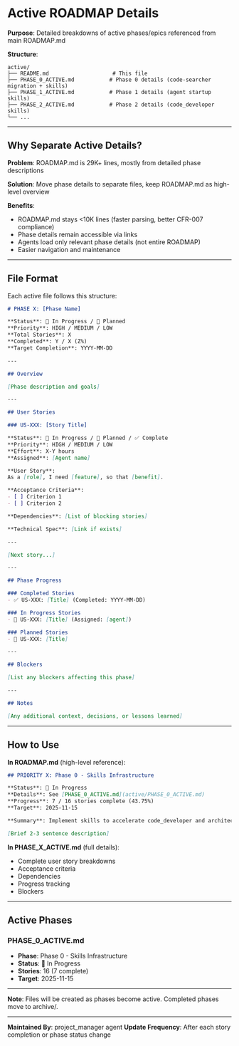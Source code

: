 # Active ROADMAP Details

**Purpose**: Detailed breakdowns of active phases/epics referenced from main ROADMAP.md

**Structure**:
```
active/
├── README.md                    # This file
├── PHASE_0_ACTIVE.md           # Phase 0 details (code-searcher migration + skills)
├── PHASE_1_ACTIVE.md           # Phase 1 details (agent startup skills)
├── PHASE_2_ACTIVE.md           # Phase 2 details (code_developer skills)
└── ...
```

---

## Why Separate Active Details?

**Problem**: ROADMAP.md is 29K+ lines, mostly from detailed phase descriptions

**Solution**: Move phase details to separate files, keep ROADMAP.md as high-level overview

**Benefits**:
- ROADMAP.md stays <10K lines (faster parsing, better CFR-007 compliance)
- Phase details remain accessible via links
- Agents load only relevant phase details (not entire ROADMAP)
- Easier navigation and maintenance

---

## File Format

Each active file follows this structure:

```markdown
# PHASE X: [Phase Name]

**Status**: 🔄 In Progress / 📝 Planned
**Priority**: HIGH / MEDIUM / LOW
**Total Stories**: X
**Completed**: Y / X (Z%)
**Target Completion**: YYYY-MM-DD

---

## Overview

[Phase description and goals]

---

## User Stories

### US-XXX: [Story Title]

**Status**: 🔄 In Progress / 📝 Planned / ✅ Complete
**Priority**: HIGH / MEDIUM / LOW
**Effort**: X-Y hours
**Assigned**: [Agent name]

**User Story**:
As a [role], I need [feature], so that [benefit].

**Acceptance Criteria**:
- [ ] Criterion 1
- [ ] Criterion 2

**Dependencies**: [List of blocking stories]

**Technical Spec**: [Link if exists]

---

[Next story...]

---

## Phase Progress

### Completed Stories
- ✅ US-XXX: [Title] (Completed: YYYY-MM-DD)

### In Progress Stories
- 🔄 US-XXX: [Title] (Assigned: [agent])

### Planned Stories
- 📝 US-XXX: [Title]

---

## Blockers

[List any blockers affecting this phase]

---

## Notes

[Any additional context, decisions, or lessons learned]
```

---

## How to Use

**In ROADMAP.md** (high-level reference):

```markdown
## PRIORITY X: Phase 0 - Skills Infrastructure

**Status**: 🔄 In Progress
**Details**: See [PHASE_0_ACTIVE.md](active/PHASE_0_ACTIVE.md)
**Progress**: 7 / 16 stories complete (43.75%)
**Target**: 2025-11-15

**Summary**: Implement skills to accelerate code_developer and architect by 3-5x

[Brief 2-3 sentence description]
```

**In PHASE_X_ACTIVE.md** (full details):
- Complete user story breakdowns
- Acceptance criteria
- Dependencies
- Progress tracking
- Blockers

---

## Active Phases

### PHASE_0_ACTIVE.md
- **Phase**: Phase 0 - Skills Infrastructure
- **Status**: 🔄 In Progress
- **Stories**: 16 (7 complete)
- **Target**: 2025-11-15

---

**Note**: Files will be created as phases become active. Completed phases move to archive/.

---

**Maintained By**: project_manager agent
**Update Frequency**: After each story completion or phase status change
